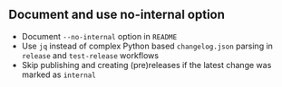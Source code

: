 ## Document and use no-internal option
<!--
type: feature
scope: internal
affected: all
-->

- Document `--no-internal` option in `README`
- Use `jq` instead of complex Python based `changelog.json` parsing in `release` and `test-release` workflows
- Skip publishing and creating (pre)releases if the latest change was marked as `internal`
